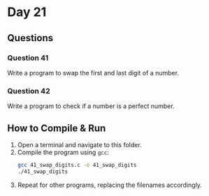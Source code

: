 # Day 21

## Questions

### Question 41
Write a program to swap the first and last digit of a number.

### Question 42
Write a program to check if a number is a perfect number.

## How to Compile & Run

1. Open a terminal and navigate to this folder.
2. Compile the program using `gcc`:
   ```bash
   gcc 41_swap_digits.c -o 41_swap_digits
   ./41_swap_digits
   ```
3. Repeat for other programs, replacing the filenames accordingly.